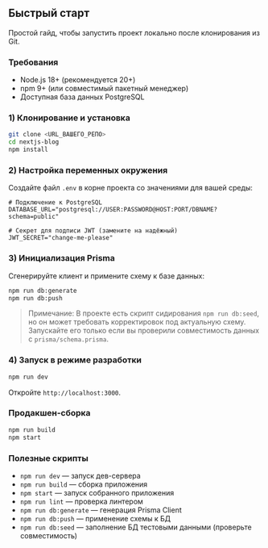 ## Быстрый старт

Простой гайд, чтобы запустить проект локально после клонирования из Git.

### Требования
- Node.js 18+ (рекомендуется 20+)
- npm 9+ (или совместимый пакетный менеджер)
- Доступная база данных PostgreSQL

### 1) Клонирование и установка
```bash
git clone <URL_ВАШЕГО_РЕПО>
cd nextjs-blog
npm install
```

### 2) Настройка переменных окружения
Создайте файл `.env` в корне проекта со значениями для вашей среды:
```env
# Подключение к PostgreSQL
DATABASE_URL="postgresql://USER:PASSWORD@HOST:PORT/DBNAME?schema=public"

# Секрет для подписи JWT (замените на надёжный)
JWT_SECRET="change-me-please"
```

### 3) Инициализация Prisma
Сгенерируйте клиент и примените схему к базе данных:
```bash
npm run db:generate
npm run db:push
```

> Примечание: В проекте есть скрипт сидирования `npm run db:seed`, но он может требовать корректировок под актуальную схему. Запускайте его только если вы проверили совместимость данных с `prisma/schema.prisma`.

### 4) Запуск в режиме разработки
```bash
npm run dev
```
Откройте `http://localhost:3000`.

### Продакшен-сборка
```bash
npm run build
npm start
```

### Полезные скрипты
- `npm run dev` — запуск дев-сервера
- `npm run build` — сборка приложения
- `npm start` — запуск собранного приложения
- `npm run lint` — проверка линтером
- `npm run db:generate` — генерация Prisma Client
- `npm run db:push` — применение схемы к БД
- `npm run db:seed` — заполнение БД тестовыми данными (проверьте совместимость)


